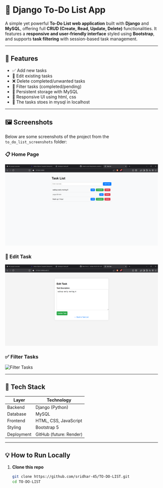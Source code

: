 # 📝 Django To-Do List App

A simple yet powerful **To-Do List web application** built with **Django** and **MySQL**, offering full **CRUD (Create, Read, Update, Delete)** functionalities. It features a **responsive and user-friendly interface** styled using **Bootstrap**, and supports **task filtering** with session-based task management.

---

## 🚀 Features

- ✅ Add new tasks
- 📝 Edit existing tasks
- ❌ Delete completed/unwanted tasks
- 📌 Filter tasks (completed/pending)
- 💾 Persistent storage with MySQL
- 🎨 Responsive UI using html, css
- 🔐 The tasks stoes in mysql in localhost

---

## 🖼️ Screenshots

Below are some screenshots of the project from the `to_do_list_screenshots` folder:

### 📋 Home Page

![Home Page](to_do_list_screenshots/home.png)

### 📝 Edit Task

![Edit Task](to_do_list_screenshots/edit.png)

### ✅ Filter Tasks

![Filter Tasks](to_do_list_screenshots/filter.png)

---

## 🧰 Tech Stack

| Layer         | Technology               |
|---------------|--------------------------|
| Backend       | Django (Python)          |
| Database      | MySQL                    |
| Frontend      | HTML, CSS, JavaScript    |
| Styling       | Bootstrap 5              |
| Deployment    | GitHub (future: Render)  |

---

## 💡 How to Run Locally

1. **Clone this repo**  
   ```bash
   git clone https://github.com/sridhar-45/TO-DO-LIST.git
   cd TO-DO-LIST
